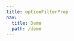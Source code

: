 ```yaml
---
title: optionFilterProp
nav:
  title: Demo
  path: /demo
---
```


<code src="../examples/optionFilterProp.tsx"></code>
